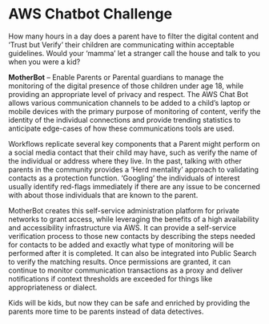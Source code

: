 # AWS Chatbot Challenge
How many hours in a day does a parent have to filter the digital content and ‘Trust but Verify’ their children are communicating within acceptable guidelines.  Would your ‘mamma’ let a stranger call the house and talk to you when you were a kid?

**MotherBot** – Enable Parents or Parental guardians to manage the monitoring of the digital presence of those children under age 18, while providing an appropriate level of privacy and respect.  The AWS Chat Bot allows various communication channels to be added to a child’s laptop or mobile devices with the primary purpose of monitoring of content, verify the identity of the individual connections and provide trending statistics to anticipate edge-cases of how these communications tools are used.

Workflows replicate several key components that a Parent might perform on a social media contact that their child may have, such as verify the name of the individual or address where they live.  In the past, talking with other parents in the community provides a ‘Herd mentality’ approach to validating contacts as a protection function. ‘Googling’ the individuals of interest usually identify red-flags immediately if there are any issue to be concerned with about those individuals that are known to the parent.  

MotherBot creates this self-service administration platform for private networks to grant access, while leveraging the benefits of a high availability and accessibility infrastructure via AWS.  It can provide a self-service verification process to those new contacts by describing the steps needed for contacts to be added and exactly what type of monitoring will be performed after it is completed.  It can also be integrated into Public Search to verify the matching results.  Once permissions are granted, it can continue to monitor communication transactions as a proxy and deliver notifications if context thresholds are exceeded for things like appropriateness or dialect.

Kids will be kids, but now they can be safe and enriched by providing the parents more time to be parents instead of data detectives.  
